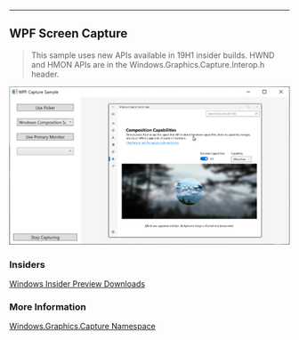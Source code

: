 ----
## WPF Screen Capture


>This sample uses new APIs available in 19H1 insider builds.
HWND and HMON APIs are in the Windows.Graphics.Capture.Interop.h header.


![Screen shot of application](WPF%20Capture.png)


### Insiders

[Windows Insider Preview Downloads](https://www.microsoft.com/en-us/software-download/windowsinsiderpreviewSDK)

### More Information

[Windows.Graphics.Capture Namespace](https://docs.microsoft.com/uwp/api/windows.graphics.capture)
